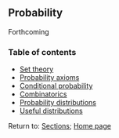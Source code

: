 ## Probability

Forthcoming

### Table of contents

* [Set theory](C01_P001_Set_theory.md)
* [Probability axioms](C01_P002_Probability_axioms.md)
* [Conditional probability](C01_P003_Conditional_probability.md)
* [Combinatorics](C01_P004_Combinatorics.md)
* [Probability distributions](C01_P005_Probability_distributions.md)
* [Useful distributions](C01_P006_Useful_distributions.md)

Return to:
[Sections](C00_P002_Chapters.md);
[Home page](https://rettopnivek.github.io/Tutorials_for_statistics/)

